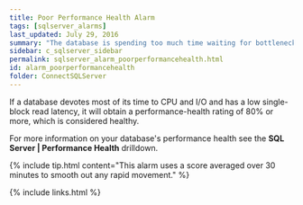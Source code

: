 ```yaml
---
title: Poor Performance Health Alarm
tags: [sqlserver_alarms]
last_updated: July 29, 2016
summary: "The database is spending too much time waiting for bottlenecks such as locks and latches."
sidebar: c_sqlserver_sidebar
permalink: sqlserver_alarm_poorperformancehealth.html
id: alarm_poorperformancehealth
folder: ConnectSQLServer
---
```



If a database devotes most of its time to CPU and I/O and has a low single-block read latency,
it will obtain a performance-health rating of 80% or more, which is considered healthy.

For more information on your database's performance health see the **SQL Server \| Performance Health** drilldown.

{% include tip.html content="This alarm uses a score averaged over 30 minutes to smooth out any rapid movement." %}



{% include links.html %}
